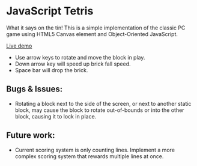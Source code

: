 JavaScript Tetris
=================

What it says on the tin! This is a simple implementation of the classic PC game using
HTML5 Canvas element and Object-Oriented JavaScript.

[Live demo](http://reinhart.digital/gschool/tetris)

* Use arrow keys to rotate and move the block in play.
* Down arrow key will speed up brick fall speed.
* Space bar will drop the brick.

Bugs &amp; Issues:
------------------

* Rotating a block next to the side of the screen, or next to another static block,
may cause the block to rotate out-of-bounds or into the other block, causing it to
lock in place.

Future work:
------------

* Current scoring system is only counting lines. Implement a more complex scoring system
that rewards multiple lines at once.
